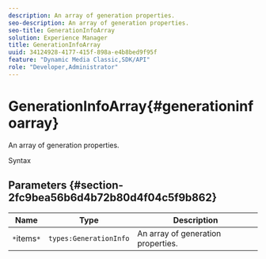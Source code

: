 ```yaml
---
description: An array of generation properties.
seo-description: An array of generation properties.
seo-title: GenerationInfoArray
solution: Experience Manager
title: GenerationInfoArray
uuid: 34124928-4177-415f-898a-e4b8bed9f95f
feature: "Dynamic Media Classic,SDK/API"
role: "Developer,Administrator"
---
```


# GenerationInfoArray{#generationinfoarray}

An array of generation properties.

 Syntax 

## Parameters {#section-2fc9bea56b6d4b72b80d4f04c5f9b862}

|  Name  | Type  | Description  |
|---|---|---|
|  `*`items`*`  | `types:GenerationInfo`  | An array of generation properties.  |

